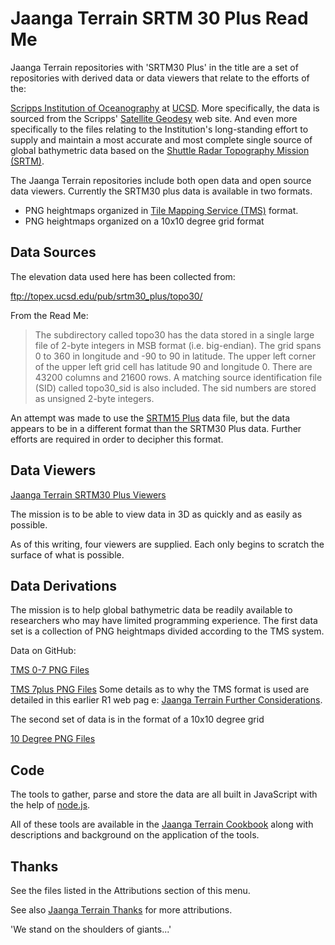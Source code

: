 Jaanga Terrain SRTM 30 Plus Read Me
===

<span style=display:none; >[View as web page]( http://jaanga.github.io/terrain-srtm30-plus-r2/terrain-srtm30-plus.html "view the files as apps." ) <input value="<< You are here" size=15 style="font:bold 11pt monospace;border-width:0;" ></span>  

Jaanga Terrain repositories with 'SRTM30 Plus' in the title are a set of repositories with derived data or data viewers that relate to the efforts of the: 

[Scripps Institution of Oceanography]( http://en.wikipedia.org/wiki/Scripps_Institution_of_Oceanography ) at [UCSD]( https://scripps.ucsd.edu/ ).
More specifically, the data is sourced from the Scripps' [Satellite Geodesy]( http://topex.ucsd.edu/index.html ) web site.
And even more specifically to the files relating to the Institution's long-standing effort to supply and maintain a most accurate and most complete 
single source of global bathymetric data based on the [Shuttle Radar Topography Mission (SRTM)]( http://en.wikipedia.org/wiki/Shuttle_Radar_Topography_Mission ).

The Jaanga Terrain repositories include both open data and open source data viewers. Currently the SRTM30 plus data is available in two formats.

* PNG heightmaps organized in [Tile Mapping Service (TMS)]( http://en.wikipedia.org/wiki/Tile_Map_Service ) format.
* PNG heightmaps organized on a 10x10 degree grid format


## Data Sources

The elevation data used here has been collected from:

<ftp://topex.ucsd.edu/pub/srtm30_plus/topo30/>

From the Read Me:

>The  subdirectory called topo30 has the data 
	stored in a single large file of 2-byte integers
	in MSB format (i.e. big-endian).  The grid spans 
	0 to 360 in longitude and -90 to 90 in latitude. 
	The upper left corner of the upper left grid cell
	has latitude 90 and longitude 0.  There are 
	43200 columns and 21600 rows. A matching source 
	identification file (SID) called topo30_sid is also 
	included.  The sid numbers are stored as unsigned 
	2-byte integers.

An attempt was made to use the [SRTM15 Plus]( ftp://topex.ucsd.edu/pub/srtm15_plus/ ) data file, but the data appears to be in a different format than the SRTM30 Plus data. 
Further efforts are required in order to decipher this format.


## Data Viewers

[Jaanga Terrain SRTM30 Plus Viewers]( http://jaanga.github.io/terrain-srtm30-plus-viewers/terrain-srtm30-plus-viewers.html ) 

The mission is to be able to view data in 3D as quickly and as easily as possible.

As of this writing, four viewers are supplied. Each only begins to scratch the surface of what is possible.


## Data Derivations

The mission is to help global bathymetric data be readily available to researchers who may have limited programming experience.
The first data set is a collection of PNG heightmaps divided according to the TMS system. 

Data on GitHub:

[TMS 0-7 PNG Files]( https://github.com/jaanga/terrain-srtm30-plus-data-tms-1-7 )

[TMS 7plus PNG Files]( https://github.com/jaanga/terrain-srtm30-plus-data-tms-7plus )
Some details as to why the TMS format is used are detailed in this earlier R1 web pag
e:
[Jaanga Terrain Further Considerations]( http://jaanga.github.io/terrain/readme-reader.html#further-considerations.md ).

The second set of data is in the format of a 10x10 degree grid

[10 Degree PNG Files]( https://github.com/jaanga/terrain-srtm30-plus-data-10degree )

## Code

The tools to gather, parse and store the data are all built in JavaScript with the help of [node.js]( http://nodejs.org ).

All of these tools are available in the [Jaanga Terrain Cookbook]( http://jaanga.github.io/terrain-r2/terrain.html#./cookbook/readme.md# ) along with descriptions and background on the application of the tools. 

## Thanks

See the files listed in the Attributions section of this menu.

See also [Jaanga Terrain Thanks]( http://jaanga.github.io/terrain-r2/terrain.html#thanks.md# ) for more attributions.

'We stand on the shoulders of giants...'



